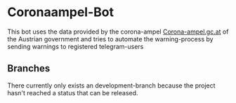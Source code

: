 # Coronaampel-Bot
This bot uses the data provided by the corona-ampel [Corona-ampel.gc.at](http://corona-ampel.gv.at/)  of the Austrian government and tries to automate the warning-process by sending warnings to registered telegram-users

## Branches
There currently only exists an development-branch because the project hasn't reached a status that can be released.
